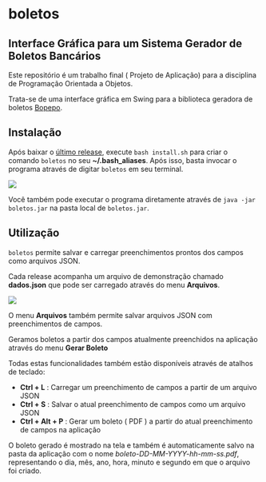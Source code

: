 # boletos
## Interface Gráfica para um Sistema Gerador de Boletos Bancários

Este repositório é um trabalho final ( Projeto de Aplicação) para a disciplina de Programação Orientada a Objetos.

Trata-se de uma interface gráfica em Swing para a biblioteca geradora de boletos [Bopepo](https://github.com/jrimum/bopepo).

## Instalação

Após baixar o [último release](https://github.com/ruanchaves/boletos/releases/tag/v1.0), execute `bash install.sh` para criar o comando `boletos` no seu **~/.bash_aliases**. Após isso, basta invocar o programa através de digitar `boletos` em seu terminal.

![](https://i.imgur.com/B5JyquM.png)

Você também pode executar o programa diretamente através de `java -jar boletos.jar` na pasta local de `boletos.jar`.

## Utilização

`boletos` permite salvar e carregar preenchimentos prontos dos campos como arquivos JSON.

Cada release acompanha um arquivo de demonstração chamado **dados.json** que pode ser carregado através do menu **Arquivos**.

![](https://i.imgur.com/aU5qwam.png)

O menu **Arquivos** também permite salvar arquivos JSON com preenchimentos de campos.

Geramos boletos a partir dos campos atualmente preenchidos na aplicação através do menu **Gerar Boleto**

Todas estas funcionalidades também estão disponíveis através de atalhos de teclado:

* **Ctrl + L** : Carregar um preenchimento de campos a partir de um arquivo JSON
* **Ctrl + S** : Salvar o atual preenchimento de campos como um arquivo JSON
* **Ctrl + Alt + P** : Gerar um boleto ( PDF ) a partir do atual preenchimento de campos na aplicação

O boleto gerado é mostrado na tela e também é automaticamente salvo na pasta da aplicação com o nome *boleto-DD-MM-YYYY-hh-mm-ss.pdf*, representando o dia, mês, ano, hora, minuto e segundo em que o arquivo foi criado.
